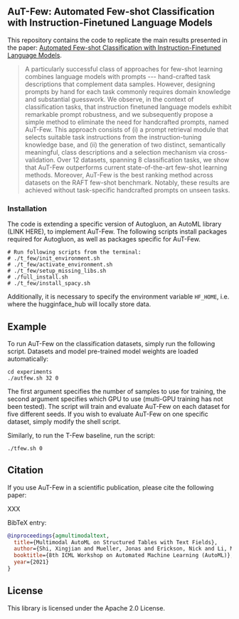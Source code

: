 ## AuT-Few: Automated Few-shot Classification with Instruction-Finetuned Language Models
 
 This repository contains the code to replicate the main results presented in the paper: [Automated Few-shot Classification with Instruction-Finetuned Language Models](XXX).
> A particularly successful class of approaches for few-shot learning combines language models with prompts --- hand-crafted task descriptions that complement data samples. 
However, designing prompts by hand for each task commonly requires domain knowledge and substantial guesswork. We observe, in the context of classification tasks, that instruction finetuned language models exhibit remarkable prompt robustness, and we subsequently propose a simple method to eliminate the need for handcrafted prompts, named AuT-Few. This approach consists of (i) a prompt retrieval module that selects suitable task instructions from the instruction-tuning knowledge base, and (ii) the generation of two distinct, semantically meaningful, class descriptions and a selection mechanism via cross-validation. Over 12 datasets, spanning $8$ classification tasks, we show that AuT-Few outperforms current state-of-the-art few-shot learning methods. Moreover, AuT-Few is the best ranking method across datasets on the RAFT few-shot benchmark. Notably, these results are achieved without task-specific handcrafted prompts on unseen tasks.

### Installation
The code is extending a specific version of Autogluon, an AutoML library (LINK HERE), to implement AuT-Few. The following scripts install packages required for Autogluon, as well as packages specific for AuT-Few.
```
# Run following scripts from the terminal:
# ./t_few/init_environment.sh
# ./t_few/activate_environment.sh 
# ./t_few/setup_missing_libs.sh
# ./full_install.sh
# ./t_few/install_spacy.sh
```
Additionally, it is necessary to specify the environment variable `HF_HOME`, i.e. where the hugginface_hub will locally store data.

## Example

To run AuT-Few on the classification datasets, simply run the following script. Datasets and model pre-trained model weights are loaded automatically: 

```
cd experiments
./autfew.sh 32 0 
```
The first argument specifies the number of samples to use for training, the second argument specifies which GPU to use (multi-GPU training has not been tested). The script will train and evaluate AuT-Few on each dataset for five different seeds. If you wish to evaluate AuT-Few on one specific dataset, simply modify the shell script.

Similarly, to run the T-Few baseline, run the script:

```
./tfew.sh 0
```

## Citation
If you use AuT-Few in a scientific publication, please cite the following paper:

XXX

BibTeX entry:

```bibtex
@inproceedings{agmultimodaltext,
  title={Multimodal AutoML on Structured Tables with Text Fields},
  author={Shi, Xingjian and Mueller, Jonas and Erickson, Nick and Li, Mu and Smola, Alex},
  booktitle={8th ICML Workshop on Automated Machine Learning (AutoML)},
  year={2021}
}
```


## License

This library is licensed under the Apache 2.0 License.
